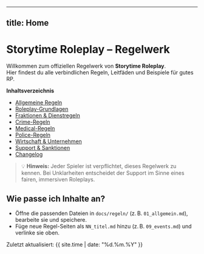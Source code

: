 
---
title: Home
---

<link rel="stylesheet" href="assets/style.css">

# Storytime Roleplay – Regelwerk

Willkommen zum offiziellen Regelwerk von **Storytime Roleplay**.  
Hier findest du alle verbindlichen Regeln, Leitfäden und Beispiele für gutes RP.

<div class="toc">
<strong>Inhaltsverzeichnis</strong>
<ul>
  <li><a href="regeln/01_allgemein.html">Allgemeine Regeln</a></li>
  <li><a href="regeln/02_roleplay.html">Roleplay-Grundlagen</a></li>
  <li><a href="regeln/03_fraktionen.html">Fraktionen & Dienstregeln</a></li>
  <li><a href="regeln/04_crime.html">Crime-Regeln</a></li>
  <li><a href="regeln/05_medical.html">Medical-Regeln</a></li>
  <li><a href="regeln/06_police.html">Police-Regeln</a></li>
  <li><a href="regeln/07_wirtschaft.html">Wirtschaft & Unternehmen</a></li>
  <li><a href="regeln/08_support.html">Support & Sanktionen</a></li>
  <li><a href="regeln/99_changelog.html">Changelog</a></li>
</ul>
</div>

> 💡 **Hinweis:** Jeder Spieler ist verpflichtet, dieses Regelwerk zu kennen. Bei Unklarheiten entscheidet der Support im Sinne eines fairen, immersiven Roleplays.

## Wie passe ich Inhalte an?
- Öffne die passenden Dateien in `docs/regeln/` (z. B. `01_allgemein.md`), bearbeite sie und speichere.
- Füge neue Regel-Seiten als `NN_titel.md` hinzu (z. B. `09_events.md`) und verlinke sie oben.

<div class="footer-note">
Zuletzt aktualisiert: {{ site.time | date: "%d.%m.%Y" }}
</div>
